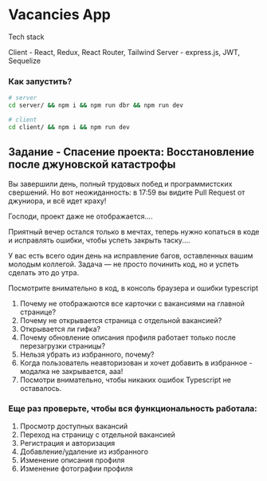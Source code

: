 # Vacancies App

Tech stack

Client - React, Redux, React Router, Tailwind
Server - express.js, JWT, Sequelize


### Как запустить?

```bash
# server
cd server/ && npm i && npm run dbr && npm run dev

# client
cd client/ && npm i && npm run dev

```

## Задание - Спасение проекта: Восстановление после джуновской катастрофы

Вы завершили день, полный трудовых побед и программистских свершений. Но вот неожиданность: в 17:59 вы видите Pull Request от джуниора, и всё идет краху! 

Господи, проект даже не отображается....

Приятный вечер остался только в мечтах, теперь нужно копаться в коде и исправлять ошибки, чтобы успеть закрыть таску....

У вас есть всего один день на исправление багов, оставленных вашим молодым коллегой. Задача — не просто починить код, но и успеть сделать это до утра.

Посмотрите внимательно в код, в консоль браузера и ошибки typescript

1. Почему не отображаются все карточки с вакансиями на главной странице?
2. Почему не открывается страница с отдельной вакансией?
3. Открывается ли гифка?
4. Почему обновление описания профиля работает только после перезагрузки страницы?
5. Нельзя убрать из избранного, почему?
6. Когда пользователь неавторизован и хочет добавить в избранное - модалка не закрывается, ааа!
7. Посмотри внимательно, чтобы никаких ошибок Typescript не оставалось.

### Еще раз проверьте, чтобы вся функциональность работала:

1. Просмотр доступных вакансий
2. Переход на страницу с отдельной вакансией
3. Регистрация и авторизация
4. Добавление/удаление из избранного
5. Изменение описания профиля
6. Изменение фотографии профиля


